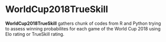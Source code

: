 WorldCup2018TrueSkill
============

**WorldCup2018TrueSkill** gathers chunk of codes from R and Python trying to assess winning probabilites for each game of the World Cup 2018 using Elo rating or TrueSkill rating.